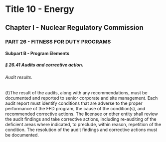 
# Title 10 - Energy
## Chapter I - Nuclear Regulatory Commission
### PART 26 - FITNESS FOR DUTY PROGRAMS
#### Subpart B - Program Elements
##### § 26.41 Audits and corrective action.
###### Audit results.

(f)The result of the audits, along with any recommendations, must be documented and reported to senior corporate and site management. Each audit report must identify conditions that are adverse to the proper performance of the FFD program, the cause of the condition(s), and recommended corrective actions. The licensee or other entity shall review the audit findings and take corrective actions, including re-auditing of the deficient areas where indicated, to preclude, within reason, repetition of the condition. The resolution of the audit findings and corrective actions must be documented.
